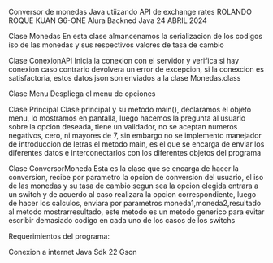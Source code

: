 Conversor de monedas Java utiizando API de exchange rates
ROLANDO ROQUE KUAN
G6-ONE Alura
Backned Java
24 ABRIL 2024


Clase Monedas
En esta clase almancenamos la serializacion de los codigos iso de las monedas y sus respectivos valores de tasa de cambio

Clase ConexionAPI
Inicia la conexion con el servidor y verifica si hay conexion caso contrario devolvera un error de excepcion, si la conexcion es satisfactoria, estos datos json son enviados a la clase Monedas.class

Clase Menu
   Despliega el menu de opciones

Clase Principal
Clase principal y su metodo main(), declaramos el objeto menu, lo mostramos en pantalla, luego hacemos la pregunta al usuario sobre la opcion deseada, tiene un validador, no se aceptan numeros negativos, cero, ni mayores de 7, sin embargo no se implemento manejador de introduccion de letras
el metodo main, es el que se encarga de enviar los diferentes datos e interconectarlos con los diferentes objetos del programa

Clase ConversorMoneda
Esta es la clase que se encarga de hacer la conversion, recibe por parametro la opcion de conversion del usuario, el iso de las monedas y su tasa de cambio
segun sea la opcion elegida entrara a un switch y de acuerdo al caso realizara la opcion correspondiente, luego de hacer los calculos, enviara por parametros
moneda1,moneda2,resultado al metodo mostrarresultado, este metodo es un metodo generico para evitar escribir demasiado codigo en cada uno de los casos de los switchs

 Requerimientos del programa:

 Conexion a internet
 Java Sdk 22
 Gson
